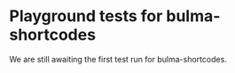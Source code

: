 # Playground tests for bulma-shortcodes
We are still awaiting the first test run for bulma-shortcodes.
